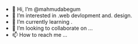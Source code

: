 - 👋 Hi, I’m @mahmudabegum
- 👀 I’m interested in .web devlopment and. design.
- 🌱 I’m currently learning . 
- 💞️ I’m looking to collaborate on ...
- 📫 How to reach me ...

<!---
mahmudabegum/mahmudabegum is a ✨ special ✨ repository because its `README.md` (this file) appears on your GitHub profile.
You can click the Preview link to take a look at your changes.
--->
